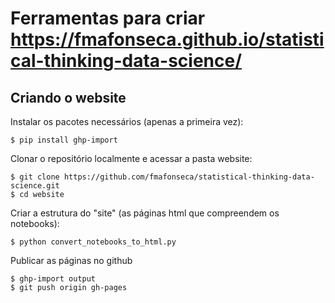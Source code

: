 # Ferramentas para criar https://fmafonseca.github.io/statistical-thinking-data-science/

## Criando o website

Instalar os pacotes necessários (apenas a primeira vez):

```
$ pip install ghp-import
```

Clonar o repositório localmente e acessar a pasta website:

```
$ git clone https://github.com/fmafonseca/statistical-thinking-data-science.git
$ cd website
```

Criar a estrutura do "site" (as páginas html que compreendem os notebooks):

```
$ python convert_notebooks_to_html.py
```

Publicar as páginas no github

```
$ ghp-import output
$ git push origin gh-pages
```